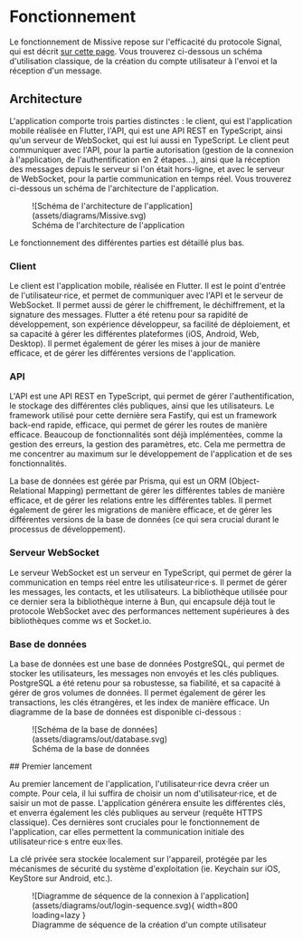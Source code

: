 # Fonctionnement

Le fonctionnement de Missive repose sur l'efficacité du protocole Signal, qui est décrit [sur cette page](protocole-signal.md). Vous trouverez ci-dessous un schéma d'utilisation classique, de la création du compte utilisateur à l'envoi et la réception d'un message.

## Architecture

L'application comporte trois parties distinctes : le client, qui est l'application mobile réalisée en Flutter, l'API, qui est une API REST en TypeScript, ainsi qu'un serveur de WebSocket, qui est lui aussi en TypeScript. Le client peut communiquer avec l'API, pour la partie autorisation (gestion de la connexion à l'application, de l'authentification en 2 étapes...), ainsi que la réception des messages depuis le serveur si l'on était hors-ligne, et avec le serveur de WebSocket, pour la partie communication en temps réel. Vous trouverez ci-dessous un schéma de l'architecture de l'application.
<figure markdown>
![Schéma de l'architecture de l'application](assets/diagrams/Missive.svg)
<figcaption>Schéma de l'architecture de l'application</figcaption>
</figure>

Le fonctionnement des différentes parties est détaillé plus bas.

### Client

Le client est l'application mobile, réalisée en Flutter. Il est le point d'entrée de l'utilisateur·rice, et permet de communiquer avec l'API et le serveur de WebSocket. Il permet aussi de gérer le chiffrement, le déchiffrement, et la signature des messages. Flutter a été retenu pour sa rapidité de développement, son expérience développeur, sa facilité de déploiement, et sa capacité à gérer les différentes plateformes (iOS, Android, Web, Desktop). Il permet également de gérer les mises à jour de manière efficace, et de gérer les différentes versions de l'application.

### API

L'API est une API REST en TypeScript, qui permet de gérer l'authentification, le stockage des différentes clés publiques, ainsi que les utilisateurs. Le framework utilisé pour cette dernière sera Fastify, qui est un framework back-end rapide, efficace, qui permet de gérer les routes de manière efficace. Beaucoup de fonctionnalités sont déjà implémentées, comme la gestion des erreurs, la gestion des paramètres, etc. Cela me permettra de me concentrer au maximum sur le développement de l'application et de ses fonctionnalités.

La base de données est gérée par Prisma, qui est un ORM (Object-Relational Mapping) permettant de gérer les différentes tables de manière efficace, et de gérer les relations entre les différentes tables. Il permet également de gérer les migrations de manière efficace, et de gérer les différentes versions de la base de données (ce qui sera crucial durant le processus de développement).

### Serveur WebSocket

Le serveur WebSocket est un serveur en TypeScript, qui permet de gérer la communication en temps réel entre les utilisateur·rice·s. Il permet de gérer les messages, les contacts, et les utilisateurs. La bibliothèque utilisée pour ce dernier sera la bibliothèque interne à Bun, qui encapsule déjà tout le protocole WebSocket avec des performances nettement supérieures à des bibliothèques comme ws et Socket.io.

### Base de données

La base de données est une base de données PostgreSQL, qui permet de stocker les utilisateurs, les messages non envoyés et les clés publiques. PostgreSQL a été retenu pour sa robustesse, sa fiabilité, et sa capacité à gérer de gros volumes de données. Il permet également de gérer les transactions, les clés étrangères, et les index de manière efficace. Un diagramme de la base de données est disponible ci-dessous :
<figure markdown>
![Schéma de la base de données](assets/diagrams/out/database.svg)
<figcaption>Schéma de la base de données</figcaption>
</figure>
## Premier lancement

Au premier lancement de l'application, l'utilisateur·rice devra créer un compte. Pour cela, il lui suffira de choisir un nom d'utilisateur·rice, et de saisir un mot de passe. L'application générera ensuite les différentes clés, et enverra également les clés publiques au serveur (requête HTTPS classique). Ces dernières sont cruciales pour le fonctionnement de l'application, car elles permettent la communication initiale des utilisateur·rice·s entre eux·lles.

La clé privée sera stockée localement sur l'appareil, protégée par les mécanismes de sécurité du système d'exploitation (ie. Keychain sur iOS, KeyStore sur Android, etc.).

<figure markdown>
![Diagramme de séquence de la connexion à l'application](assets/diagrams/out/login-sequence.svg){ width=800 loading=lazy }
<figcaption>Diagramme de séquence de la création d'un compte utilisateur</figcaption>
</figure>
